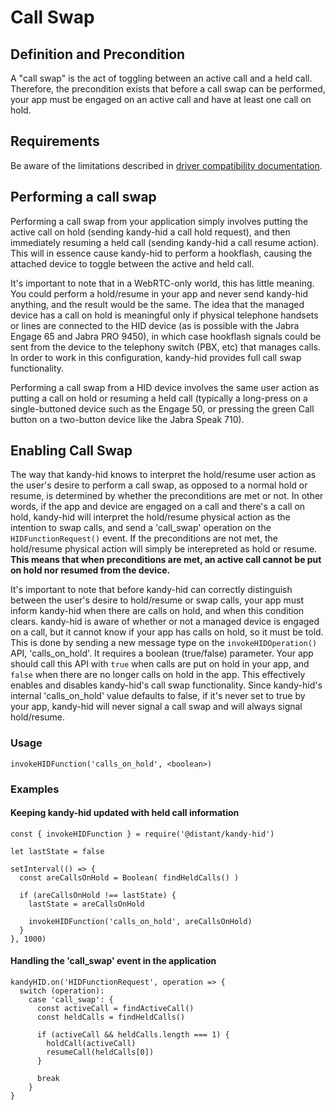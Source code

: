 # Call Swap

## Definition and Precondition
A "call swap" is the act of toggling between an active call and a held call. Therefore, the precondition exists that before a call swap can be performed, your app must be engaged on an active call and have at least one call on hold.

## Requirements
Be aware of the limitations described in [driver compatibility documentation](./compatibility.md).

## Performing a call swap
Performing a call swap from your application simply involves putting the active call on hold (sending kandy-hid a call hold request), and then immediately resuming a held call (sending kandy-hid a call resume action). This will in essence cause kandy-hid to perform a hookflash, causing the attached device to toggle between the active and held call.

It's important to note that in a WebRTC-only world, this has little meaning. You could perform a hold/resume in your app and never send kandy-hid anything, and the result would be the same. The idea that the managed device has a call on hold is meaningful only if physical telephone handsets or lines are connected to the HID device (as is possible with the Jabra Engage 65 and Jabra PRO 9450), in which case hookflash signals could be sent from the device to the telephony switch (PBX, etc) that manages calls. In order to work in this configuration, kandy-hid provides full call swap functionality.

Performing a call swap from a HID device involves the same user action as putting a call on hold or resuming a held call (typically a long-press on a single-buttoned device such as the Engage 50, or pressing the green Call button on a two-button device like the Jabra Speak 710). 

## Enabling Call Swap
The way that kandy-hid knows to interpret the hold/resume user action as the user's desire to perform a call swap, as opposed to a normal hold or resume, is determined by whether the preconditions are met or not. In other words, if the app and device are engaged on a call and there's a call on hold, kandy-hid will interpret the hold/resume physical action as the intention to swap calls, and send a 'call_swap' operation on the `HIDFunctionRequest()` event. If the preconditions are not met, the hold/resume physical action will simply be interepreted as hold or resume. **This means that when preconditions are met, an active call cannot be put on hold nor resumed from the device.**

It's important to note that before kandy-hid can correctly distinguish between the user's desire to hold/resume or swap calls, your app must inform kandy-hid when there are calls on hold, and when this condition clears. kandy-hid is aware of whether or not a managed device is engaged on a call, but it cannot know if your app has calls on hold, so it must be told. This is done by sending a new message type on the `invokeHIDOperation()` API, 'calls_on_hold'. It requires a boolean (true/false) parameter. Your app should call this API with `true` when calls are put on hold in your app, and `false` when there are no longer calls on hold in the app. This effectively enables and disables kandy-hid's call swap functionality. Since kandy-hid's internal 'calls_on_hold' value defaults to false, if it's never set to true by your app, kandy-hid will never signal a call swap and will always signal hold/resume.

### Usage
```
invokeHIDFunction('calls_on_hold', <boolean>)
```

### Examples

#### Keeping kandy-hid updated with held call information

```
const { invokeHIDFunction } = require('@distant/kandy-hid')

let lastState = false

setInterval(() => {
  const areCallsOnHold = Boolean( findHeldCalls() )

  if (areCallsOnHold !== lastState) {
    lastState = areCallsOnHold

    invokeHIDFunction('calls_on_hold', areCallsOnHold)
  }
}, 1000)
```

#### Handling the 'call_swap' event in the application
```
kandyHID.on('HIDFunctionRequest', operation => {
  switch (operation):
    case 'call_swap': {
      const activeCall = findActiveCall()
      const heldCalls = findHeldCalls()

      if (activeCall && heldCalls.length === 1) {
        holdCall(activeCall)
        resumeCall(heldCalls[0])
      }

      break
    }
}
```